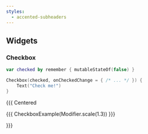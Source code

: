 ```yaml
---
styles:
  - accented-subheaders
---
```


## Widgets

### Checkbox

```kotlin
var checked by remember { mutableStateOf(false) }

Checkbox(checked, onCheckedChange = { /* ... */ }) {
    Text("Check me!")
}
```

{{{ Centered

{{{ CheckboxExample(Modifier.scale(1.3)) }}}

}}}

